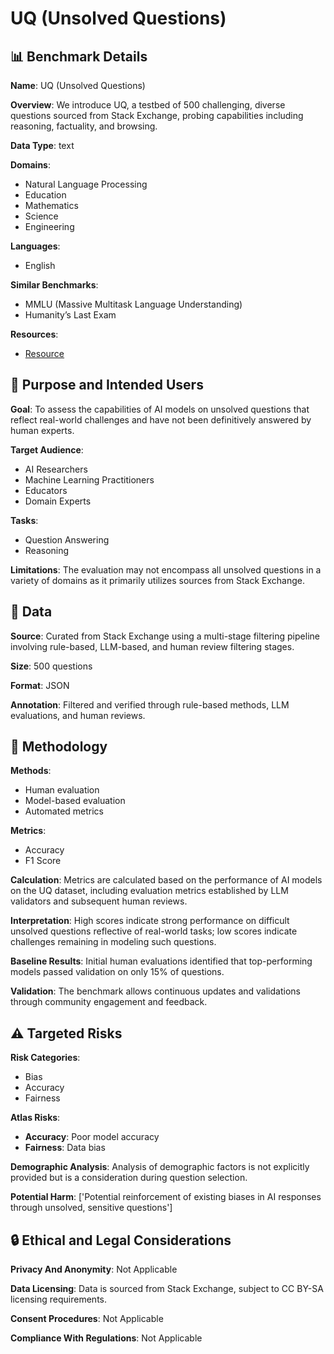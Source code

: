 # UQ (Unsolved Questions)

## 📊 Benchmark Details

**Name**: UQ (Unsolved Questions)

**Overview**: We introduce UQ, a testbed of 500 challenging, diverse questions sourced from Stack Exchange, probing capabilities including reasoning, factuality, and browsing.

**Data Type**: text

**Domains**:
- Natural Language Processing
- Education
- Mathematics
- Science
- Engineering

**Languages**:
- English

**Similar Benchmarks**:
- MMLU (Massive Multitask Language Understanding)
- Humanity’s Last Exam

**Resources**:
- [Resource](https://uq.stanford.edu)

## 🎯 Purpose and Intended Users

**Goal**: To assess the capabilities of AI models on unsolved questions that reflect real-world challenges and have not been definitively answered by human experts.

**Target Audience**:
- AI Researchers
- Machine Learning Practitioners
- Educators
- Domain Experts

**Tasks**:
- Question Answering
- Reasoning

**Limitations**: The evaluation may not encompass all unsolved questions in a variety of domains as it primarily utilizes sources from Stack Exchange.

## 💾 Data

**Source**: Curated from Stack Exchange using a multi-stage filtering pipeline involving rule-based, LLM-based, and human review filtering stages.

**Size**: 500 questions

**Format**: JSON

**Annotation**: Filtered and verified through rule-based methods, LLM evaluations, and human reviews.

## 🔬 Methodology

**Methods**:
- Human evaluation
- Model-based evaluation
- Automated metrics

**Metrics**:
- Accuracy
- F1 Score

**Calculation**: Metrics are calculated based on the performance of AI models on the UQ dataset, including evaluation metrics established by LLM validators and subsequent human reviews.

**Interpretation**: High scores indicate strong performance on difficult unsolved questions reflective of real-world tasks; low scores indicate challenges remaining in modeling such questions.

**Baseline Results**: Initial human evaluations identified that top-performing models passed validation on only 15% of questions.

**Validation**: The benchmark allows continuous updates and validations through community engagement and feedback.

## ⚠️ Targeted Risks

**Risk Categories**:
- Bias
- Accuracy
- Fairness

**Atlas Risks**:
- **Accuracy**: Poor model accuracy
- **Fairness**: Data bias

**Demographic Analysis**: Analysis of demographic factors is not explicitly provided but is a consideration during question selection.

**Potential Harm**: ['Potential reinforcement of existing biases in AI responses through unsolved, sensitive questions']

## 🔒 Ethical and Legal Considerations

**Privacy And Anonymity**: Not Applicable

**Data Licensing**: Data is sourced from Stack Exchange, subject to CC BY-SA licensing requirements.

**Consent Procedures**: Not Applicable

**Compliance With Regulations**: Not Applicable
